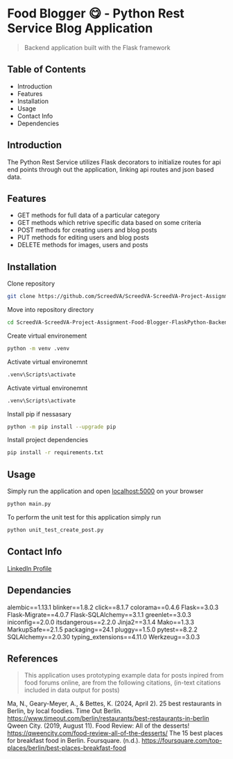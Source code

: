 # Food Blogger 😋 - Python Rest Service Blog Application
> Backend application built with the Flask framework

## Table of Contents
- Introduction
- Features
- Installation
- Usage
- Contact Info
- Dependencies

## Introduction
The Python Rest Service utilizes Flask decorators to initialize routes for api end points through out the application, linking api routes and json based data. 

## Features
- GET methods for full data of a particular category
- GET methods which retrive specific data based on some criteria
- POST methods for creating users and blog posts
- PUT methods for editing users and blog posts
- DELETE methods for images, users and posts

## Installation

Clone repository
```bash (In Terminal)
git clone https://github.com/ScreedVA/ScreedVA-ScreedVA-Project-Assignment-Food-Blogger-FlaskPython-Backend-Development-2nd-Semester.git
```

Move into repository directory
```bash (In Terminal)
cd ScreedVA-ScreedVA-Project-Assignment-Food-Blogger-FlaskPython-Backend-Development-2nd-Semester
```

Create virtual environement
```bash (In Terminal)
python -m venv .venv
```

Activate virtual environemnt
```bash (In Terminal)
.venv\Scripts\activate
```

Activate virtual environemnt
```bash (In Terminal)
.venv\Scripts\activate
```

Install pip if nessasary
```bash (In Terminal)
python -m pip install --upgrade pip
```

Install project dependencies
```bash (In Terminal)
pip install -r requirements.txt
```

## Usage
Simply run the application and open [localhost:5000](http://127.0.0.1:5000) on your browser
```bash (In Terminal)
python main.py
```

To perform the unit test for this application simply run
```bash (In Terminal)
python unit_test_create_post.py
```


## Contact Info
[LinkedIn Profile](https://www.linkedin.com/in/christian-damete-yeboa-bb79442a3/)

## Dependancies

alembic==1.13.1
blinker==1.8.2
click==8.1.7
colorama==0.4.6
Flask==3.0.3
Flask-Migrate==4.0.7
Flask-SQLAlchemy==3.1.1
greenlet==3.0.3
iniconfig==2.0.0
itsdangerous==2.2.0
Jinja2==3.1.4
Mako==1.3.3
MarkupSafe==2.1.5
packaging==24.1
pluggy==1.5.0
pytest==8.2.2
SQLAlchemy==2.0.30
typing_extensions==4.11.0
Werkzeug==3.0.3

## References
> This application uses prototyping example data for posts inpired from food forums online, are from the following citations, (in-text citations included in data output for posts)

Ma, N., Geary-Meyer, A., & Bettes, K. (2024, April 2). 25 best restaurants in Berlin, by local foodies. Time Out Berlin. https://www.timeout.com/berlin/restaurants/best-restaurants-in-berlin 
Qween City. (2019, August 11). Food Review: All of the desserts! https://qweencity.com/food-review-all-of-the-desserts/ 
The 15 best places for breakfast food in Berlin. Foursquare. (n.d.). https://foursquare.com/top-places/berlin/best-places-breakfast-food 


